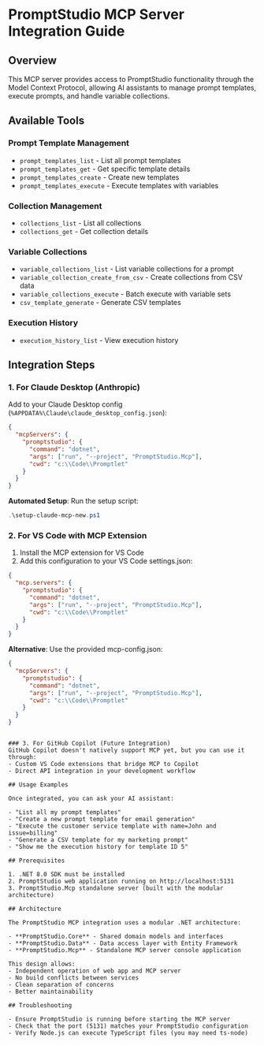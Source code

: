 # PromptStudio MCP Server Integration Guide

## Overview
This MCP server provides access to PromptStudio functionality through the Model Context Protocol, allowing AI assistants to manage prompt templates, execute prompts, and handle variable collections.

## Available Tools

### Prompt Template Management
- `prompt_templates_list` - List all prompt templates
- `prompt_templates_get` - Get specific template details
- `prompt_templates_create` - Create new templates
- `prompt_templates_execute` - Execute templates with variables

### Collection Management
- `collections_list` - List all collections
- `collections_get` - Get collection details

### Variable Collections
- `variable_collections_list` - List variable collections for a prompt
- `variable_collection_create_from_csv` - Create collections from CSV data
- `variable_collections_execute` - Batch execute with variable sets
- `csv_template_generate` - Generate CSV templates

### Execution History
- `execution_history_list` - View execution history

## Integration Steps

### 1. For Claude Desktop (Anthropic)
Add to your Claude Desktop config (`%APPDATA%\Claude\claude_desktop_config.json`):

```json
{
  "mcpServers": {
    "promptstudio": {
      "command": "dotnet",
      "args": ["run", "--project", "PromptStudio.Mcp"],
      "cwd": "c:\\Code\\Promptlet"
    }
  }
}
```

**Automated Setup**: Run the setup script:
```powershell
.\setup-claude-mcp-new.ps1
```

### 2. For VS Code with MCP Extension
1. Install the MCP extension for VS Code
2. Add this configuration to your VS Code settings.json:

```json
{
  "mcp.servers": {
    "promptstudio": {
      "command": "dotnet",
      "args": ["run", "--project", "PromptStudio.Mcp"],
      "cwd": "c:\\Code\\Promptlet"
    }
  }
}
```

**Alternative**: Use the provided mcp-config.json:
```json
{
  "mcpServers": {
    "promptstudio": {
      "command": "dotnet",
      "args": ["run", "--project", "PromptStudio.Mcp"],
      "cwd": "c:\\Code\\Promptlet"
    }
  }
}
```
```

### 3. For GitHub Copilot (Future Integration)
GitHub Copilot doesn't natively support MCP yet, but you can use it through:
- Custom VS Code extensions that bridge MCP to Copilot
- Direct API integration in your development workflow

## Usage Examples

Once integrated, you can ask your AI assistant:

- "List all my prompt templates"
- "Create a new prompt template for email generation"
- "Execute the customer service template with name=John and issue=billing"
- "Generate a CSV template for my marketing prompt"
- "Show me the execution history for template ID 5"

## Prerequisites

1. .NET 8.0 SDK must be installed
2. PromptStudio web application running on http://localhost:5131
3. PromptStudio.Mcp standalone server (built with the modular architecture)

## Architecture

The PromptStudio MCP integration uses a modular .NET architecture:

- **PromptStudio.Core** - Shared domain models and interfaces
- **PromptStudio.Data** - Data access layer with Entity Framework
- **PromptStudio.Mcp** - Standalone MCP server console application

This design allows:
- Independent operation of web app and MCP server
- No build conflicts between services
- Clean separation of concerns
- Better maintainability

## Troubleshooting

- Ensure PromptStudio is running before starting the MCP server
- Check that the port (5131) matches your PromptStudio configuration
- Verify Node.js can execute TypeScript files (you may need ts-node)
